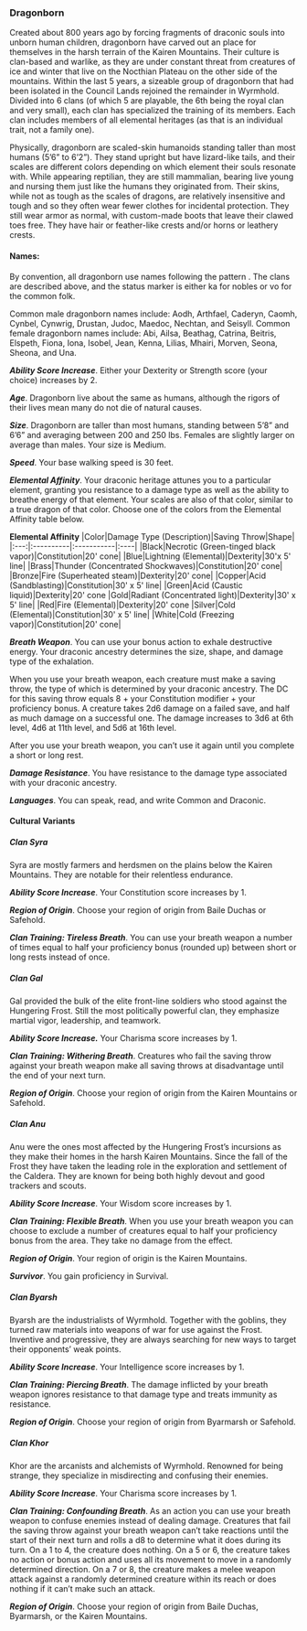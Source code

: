 ### Dragonborn
Created about 800 years ago by forcing fragments of draconic souls into unborn human children, dragonborn have carved out an place for themselves in the harsh terrain of the Kairen Mountains. Their culture is clan-based and warlike, as they are under constant threat from creatures of ice and winter that live on the Nocthian Plateau on the other side of the mountains. Within the last 5 years, a sizeable group of dragonborn that had been isolated in the Council Lands rejoined the remainder in Wyrmhold. Divided into 6 clans (of which 5 are playable, the 6th being the royal clan and very small), each clan has specialized the training of its members. Each clan includes members of all elemental heritages (as that is an individual trait, not a family one).

Physically, dragonborn are scaled-skin humanoids standing taller than most humans (5’6” to 6’2”). They stand upright but have lizard-like tails, and their scales are different colors depending on which element their souls resonate with. While appearing reptilian, they are still mammalian, bearing live young and nursing them just like the humans they originated from. Their skins, while not as tough as the scales of dragons, are relatively insensitive and tough and so they often wear fewer clothes for incidental protection. They still wear armor as normal, with custom-made boots that leave their clawed toes free. They have hair or feather-like crests and/or horns or leathery crests.

#### Names: 
By convention, all dragonborn use names following the pattern <Given> <Status> <Clan>. The clans are described above, and the status marker is either ka for nobles or vo for the common folk.

Common male dragonborn names include: Aodh, Arthfael, Caderyn, Caomh, Cynbel, Cynwrig, Drustan, Judoc, Maedoc, Nechtan, and Seisyll. Common female dragonborn names include: Abi, Ailsa, Beathag, Catrina, Beitris, Elspeth, Fiona, Iona, Isobel, Jean, Kenna, Lilias, Mhairi, Morven, Seona, Sheona, and Una.

***Ability Score Increase***. Either your Dexterity or Strength score (your choice) increases by 2.

***Age***. Dragonborn live about the same as humans, although the rigors of their lives mean many do not die of natural causes.

***Size***. Dragonborn are taller than most humans, standing between 5’8” and 6’6” and averaging between 200 and 250 lbs. Females are slightly larger on average than males. Your size is Medium.

***Speed***. Your base walking speed is 30 feet.

***Elemental Affinity***. Your draconic heritage attunes you to a particular element, granting you resistance to a damage type as well as the ability to breathe energy of that element. Your scales are also of that color, similar to a true dragon of that color. Choose one of the colors from the Elemental Affinity table below.

**Elemental Affinity**
|Color|Damage Type (Description)|Saving Throw|Shape|
|:---:|:----------|:-----------|:----|
|Black|Necrotic (Green-tinged black vapor)|Constitution|20' cone|
|Blue|Lightning (Elemental)|Dexterity|30'x 5' line|
|Brass|Thunder (Concentrated Shockwaves)|Constitution|20' cone|
|Bronze|Fire (Superheated steam)|Dexterity|20' cone|
|Copper|Acid (Sandblasting)|Constitution|30' x 5' line|
|Green|Acid (Caustic liquid)|Dexterity|20' cone
|Gold|Radiant (Concentrated light)|Dexterity|30' x 5' line|
|Red|Fire (Elemental)|Dexterity|20' cone
|Silver|Cold (Elemental)|Constitution|30' x 5' line|
|White|Cold (Freezing vapor)|Constitution|20' cone|

***Breath Weapon***. You can use your bonus action to exhale destructive energy. Your draconic ancestry determines the size, shape, and damage type of the exhalation.

When you use your breath weapon, each creature must make a saving throw, the type of which is determined by your draconic ancestry. The DC for this saving throw equals 8 + your Constitution modifier + your proficiency bonus. A creature takes 2d6 damage on a failed save, and half as much damage on a successful one. The damage increases to 3d6 at 6th level, 4d6 at 11th level, and 5d6 at 16th level.

After you use your breath weapon, you can’t use it again until you complete a short or long rest.

***Damage Resistance***. You have resistance to the damage type associated with your draconic ancestry.

***Languages***. You can speak, read, and write Common and Draconic.

#### Cultural Variants
##### Clan Syra
Syra are mostly farmers and herdsmen on the plains below the Kairen Mountains. They are notable for their relentless endurance. 

***Ability Score Increase***. Your Constitution score increases by 1.

***Region of Origin***. Choose your region of origin from Baile Duchas or Safehold.

***Clan Training: Tireless Breath***. You can use your breath weapon a number of times equal to half your proficiency bonus (rounded up) between short or long rests instead of once.

##### Clan Gal
Gal provided the bulk of the elite front-line soldiers who stood against the Hungering Frost. Still the most politically powerful clan, they emphasize martial vigor, leadership, and teamwork.

***Ability Score Increase.*** Your Charisma score increases by 1.

***Clan Training: Withering Breath***. Creatures who fail the saving throw against your breath weapon make all saving throws at disadvantage until the end of your next turn.

***Region of Origin***. Choose your region of origin from the Kairen Mountains or Safehold.

##### Clan Anu
Anu were the ones most affected by the Hungering Frost’s incursions as they make their homes in the harsh Kairen Mountains. Since the fall of the Frost they have taken the leading role in the exploration and settlement of the Caldera. They are known for being both highly devout and good trackers and scouts.

***Ability Score Increase***. Your Wisdom score increases by 1.

***Clan Training: Flexible Breath***. When you use your breath weapon you can choose to exclude a number of creatures equal to half your proficiency bonus from the area. They take no damage from the effect.

***Region of Origin***. Your region of origin is the Kairen Mountains.

***Survivor***. You gain proficiency in Survival.

##### Clan Byarsh
Byarsh are the industrialists of Wyrmhold. Together with the goblins, they turned raw materials into weapons of war for use against the Frost. Inventive and progressive, they are always searching for new ways to target their opponents’ weak points.

***Ability Score Increase***. Your Intelligence score increases by 1.

***Clan Training: Piercing Breath***. The damage inflicted by your breath weapon ignores resistance to that damage type and treats immunity as resistance.

***Region of Origin***. Choose your region of origin from Byarmarsh or Safehold.

##### Clan Khor
Khor are the arcanists and alchemists of Wyrmhold. Renowned for being strange, they specialize in misdirecting and confusing their enemies.

***Ability Score Increase***. Your Charisma score increases by 1.

***Clan Training: Confounding Breath***. As an action you can use your breath weapon to confuse enemies instead of dealing damage. Creatures that fail the saving throw against your breath weapon can’t take reactions until the start of their next turn and rolls a d8 to determine what it does during its turn. On a 1 to 4, the creature does nothing. On a 5 or 6, the creature takes no action or bonus action and uses all its movement to move in a randomly determined direction. On a 7 or 8, the creature makes a melee weapon attack against a randomly determined creature within its reach or does nothing if it can’t make such an attack.

***Region of Origin***. Choose your region of origin from Baile Duchas, Byarmarsh, or the Kairen Mountains.
